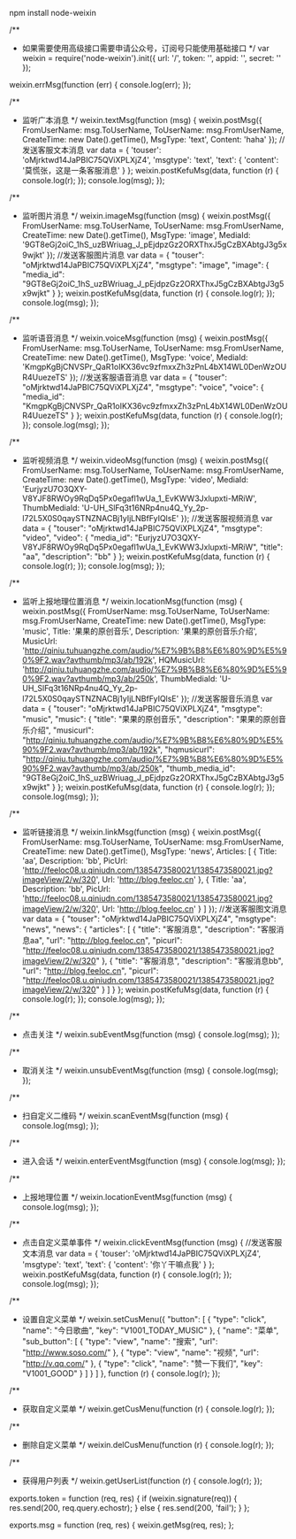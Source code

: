 npm install node-weixin

/**
* 如果需要使用高级接口需要申请公众号，订阅号只能使用基础接口
*/
var weixin = require('node-weixin').init({
    url: '/',
    token: '',
    appid: '',
    secret: ''
});

weixin.errMsg(function (err) {
    console.log(err);
});

/**
 * 监听广本消息
 */
weixin.textMsg(function (msg) {
    weixin.postMsg({
        FromUserName: msg.ToUserName,
        ToUserName: msg.FromUserName,
        CreateTime: new Date().getTime(),
        MsgType: 'text',
        Content: 'haha'
    });
    //发送客服文本消息
    var data = {
        'touser': 'oMjrktwd14JaPBIC75QViXPLXjZ4',
        'msgtype': 'text',
        'text': {
            'content': '莫慌张，这是一条客服消息'
        }
    };
    weixin.postKefuMsg(data, function (r) {
        console.log(r);
    });
    console.log(msg);
});

/**
 * 监听图片消息
 */
weixin.imageMsg(function (msg) {
    weixin.postMsg({
        FromUserName: msg.ToUserName,
        ToUserName: msg.FromUserName,
        CreateTime: new Date().getTime(),
        MsgType: 'image',
        MediaId: '9GT8eGj2oiC_1hS_uzBWriuag_J_pEjdpzGz2ORXThxJ5gCzBXAbtgJ3g5x9wjkt'
    });
    //发送客服图片消息
    var data = {
        "touser": "oMjrktwd14JaPBIC75QViXPLXjZ4",
        "msgtype": "image",
        "image": {
            "media_id": "9GT8eGj2oiC_1hS_uzBWriuag_J_pEjdpzGz2ORXThxJ5gCzBXAbtgJ3g5x9wjkt"
        }
    };
    weixin.postKefuMsg(data, function (r) {
        console.log(r);
    });
    console.log(msg);
});

/**
 * 监听语音消息
 */
weixin.voiceMsg(function (msg) {
    weixin.postMsg({
        FromUserName: msg.ToUserName,
        ToUserName: msg.FromUserName,
        CreateTime: new Date().getTime(),
        MsgType: 'voice',
        MediaId: 'KmgpKgBjCNVSPr_QaR1oIKX36vc9zfmxxZh3zPnL4bX14WL0DenWzOUR4UuezeTS'
    });
    //发送客服语音消息
    var data = {
        "touser": "oMjrktwd14JaPBIC75QViXPLXjZ4",
        "msgtype": "voice",
        "voice": {
            "media_id": "KmgpKgBjCNVSPr_QaR1oIKX36vc9zfmxxZh3zPnL4bX14WL0DenWzOUR4UuezeTS"
        }
    };
    weixin.postKefuMsg(data, function (r) {
        console.log(r);
    });
    console.log(msg);
});

/**
 * 监听视频消息
 */
weixin.videoMsg(function (msg) {
    weixin.postMsg({
        FromUserName: msg.ToUserName,
        ToUserName: msg.FromUserName,
        CreateTime: new Date().getTime(),
        MsgType: 'video',
        MediaId: 'EurjyzU7O3QXY-V8YJF8RWOy9RqDq5Px0egafl1wUa_1_EvKWW3Jxlupxti-MRiW',
        ThumbMediaId: 'U-UH_SlFq3t16NRp4nu4Q_Yy_2p-l72L5X0S0qaySTNZNACBj1yIjLNBfFyIQlsE'
    });
    //发送客服视频消息
    var data = {
        "touser": "oMjrktwd14JaPBIC75QViXPLXjZ4",
        "msgtype": "video",
        "video": {
            "media_id": "EurjyzU7O3QXY-V8YJF8RWOy9RqDq5Px0egafl1wUa_1_EvKWW3Jxlupxti-MRiW",
            "title": "aa",
            "description": "bb"
        }
    };
    weixin.postKefuMsg(data, function (r) {
        console.log(r);
    });
    console.log(msg);
});

/**
 * 监听上报地理位置消息
 */
weixin.locationMsg(function (msg) {
    weixin.postMsg({
        FromUserName: msg.ToUserName,
        ToUserName: msg.FromUserName,
        CreateTime: new Date().getTime(),
        MsgType: 'music',
        Title: '果果的原创音乐',
        Description: '果果的原创音乐介绍',
        MusicUrl: 'http://qiniu.tuhuangzhe.com/audio/%E7%9B%B8%E6%80%9D%E5%90%9F2.wav?avthumb/mp3/ab/192k',
        HQMusicUrl: 'http://qiniu.tuhuangzhe.com/audio/%E7%9B%B8%E6%80%9D%E5%90%9F2.wav?avthumb/mp3/ab/250k',
        ThumbMediaId: 'U-UH_SlFq3t16NRp4nu4Q_Yy_2p-l72L5X0S0qaySTNZNACBj1yIjLNBfFyIQlsE'
    });
    //发送客服音乐消息
    var data = {
        "touser": "oMjrktwd14JaPBIC75QViXPLXjZ4",
        "msgtype": "music",
        "music": {
            "title": "果果的原创音乐",
            "description": "果果的原创音乐介绍",
            "musicurl": "http://qiniu.tuhuangzhe.com/audio/%E7%9B%B8%E6%80%9D%E5%90%9F2.wav?avthumb/mp3/ab/192k",
            "hqmusicurl": "http://qiniu.tuhuangzhe.com/audio/%E7%9B%B8%E6%80%9D%E5%90%9F2.wav?avthumb/mp3/ab/250k",
            "thumb_media_id": "9GT8eGj2oiC_1hS_uzBWriuag_J_pEjdpzGz2ORXThxJ5gCzBXAbtgJ3g5x9wjkt"
        }
    };
    weixin.postKefuMsg(data, function (r) {
        console.log(r);
    });
    console.log(msg);
});

/**
 * 监听链接消息
 */
weixin.linkMsg(function (msg) {
    weixin.postMsg({
        FromUserName: msg.ToUserName,
        ToUserName: msg.FromUserName,
        CreateTime: new Date().getTime(),
        MsgType: 'news',
        Articles: [
            {
                Title: 'aa',
                Description: 'bb',
                PicUrl: 'http://feeloc08.u.qiniudn.com/1385473580021/1385473580021.jpg?imageView/2/w/320',
                Url: 'http://blog.feeloc.cn'
            },
            {
                Title: 'aa',
                Description: 'bb',
                PicUrl: 'http://feeloc08.u.qiniudn.com/1385473580021/1385473580021.jpg?imageView/2/w/320',
                Url: 'http://blog.feeloc.cn'
            }
        ]
    });
    //发送客服图文消息
    var data = {
        "touser": "oMjrktwd14JaPBIC75QViXPLXjZ4",
        "msgtype": "news",
        "news": {
            "articles": [
                {
                    "title": "客服消息",
                    "description": "客服消息aa",
                    "url": "http://blog.feeloc.cn",
                    "picurl": "http://feeloc08.u.qiniudn.com/1385473580021/1385473580021.jpg?imageView/2/w/320"
                },
                {
                    "title": "客服消息",
                    "description": "客服消息bb",
                    "url": "http://blog.feeloc.cn",
                    "picurl": "http://feeloc08.u.qiniudn.com/1385473580021/1385473580021.jpg?imageView/2/w/320"
                }
            ]
        }
    };
    weixin.postKefuMsg(data, function (r) {
        console.log(r);
    });
    console.log(msg);
});

/**
 * 点击关注
 */
weixin.subEventMsg(function (msg) {
    console.log(msg);
});

/**
 * 取消关注
 */
weixin.unsubEventMsg(function (msg) {
    console.log(msg);
});

/**
 * 扫自定义二维码
 */
weixin.scanEventMsg(function (msg) {
    console.log(msg);
});

/**
 * 进入会话
 */
weixin.enterEventMsg(function (msg) {
    console.log(msg);
});

/**
 * 上报地理位置
 */
weixin.locationEventMsg(function (msg) {
    console.log(msg);
});

/**
 * 点击自定义菜单事件
 */
weixin.clickEventMsg(function (msg) {
    //发送客服文本消息
    var data = {
        'touser': 'oMjrktwd14JaPBIC75QViXPLXjZ4',
        'msgtype': 'text',
        'text': {
            'content': '你丫干嘛点我'
        }
    };
    weixin.postKefuMsg(data, function (r) {
        console.log(r);
    });
    console.log(msg);
});

/**
 * 设置自定义菜单
 */
weixin.setCusMenu({
    "button": [
        {
            "type": "click",
            "name": "今日歌曲",
            "key": "V1001_TODAY_MUSIC"
        },
        {
            "name": "菜单",
            "sub_button": [
                {
                    "type": "view",
                    "name": "搜索",
                    "url": "http://www.soso.com/"
                },
                {
                    "type": "view",
                    "name": "视频",
                    "url": "http://v.qq.com/"
                },
                {
                    "type": "click",
                    "name": "赞一下我们",
                    "key": "V1001_GOOD"
                }
            ]
        }
    ]
}, function (r) {
    console.log(r);
});

/**
 * 获取自定义菜单
 */
weixin.getCusMenu(function (r) {
    console.log(r);
});

/**
 * 删除自定义菜单
 */
weixin.delCusMenu(function (r) {
    console.log(r);
});

/**
 * 获得用户列表
 */
weixin.getUserList(function (r) {
    console.log(r);
});

exports.token = function (req, res) {
    if (weixin.signature(req)) {
        res.send(200, req.query.echostr);
    } else {
        res.send(200, 'fail');
    }
};

exports.msg = function (req, res) {
    weixin.getMsg(req, res);
};